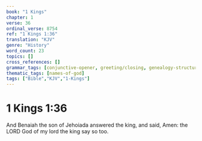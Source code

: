 ```yaml
---
book: "1 Kings"
chapter: 1
verse: 36
ordinal_verse: 8754
ref: "1 Kings 1:36"
translation: "KJV"
genre: "History"
word_count: 23
topics: []
cross_references: []
grammar_tags: [conjunctive-opener, greeting/closing, genealogy-structure]
thematic_tags: [names-of-god]
tags: ["Bible","KJV","1-Kings"]
---
```


# 1 Kings 1:36

And Benaiah the son of Jehoiada answered the king, and said, Amen: the LORD God of my lord the king say so too.
